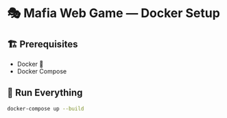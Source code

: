 # 🎭 Mafia Web Game — Docker Setup

## 🏗 Prerequisites
- Docker 🐳
- Docker Compose

## 🚀 Run Everything

```bash
docker-compose up --build
